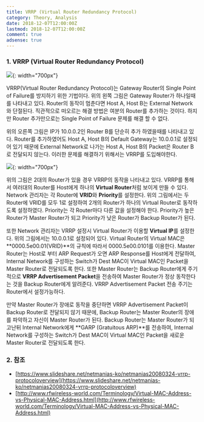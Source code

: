 ```yaml
---
title: VRRP (Virtual Router Redundancy Protocol)
category: Theory, Analysis
date: 2018-12-07T12:00:00Z
lastmod: 2018-12-07T12:00:00Z
comment: true
adsense: true
---
```


### 1. VRRP (Virtual Router Redundancy Protocol)

![]({{site.baseurl}}/images/theory_analysis/VRRP/Problem.PNG){: width="700px"}

VRRP(Virtual Router Redundancy Protocol)는 Gateway Router의 Single Point of Failure를 방지하기 위한 기법이다. 위의 왼쪽 그림은 Gateway Router가 하나일때를 나타내고 있다. Router의 동작이 멈춘다면 Host A, Host B는 External Network와 단절된다. 직관적으로 떠오르는 해결 방법은 여분의 Router를 추가하는 것이다. 하지만 Router 추가만으로는 Single Point of Failure 문제를 해결 할 수 없다.

위의 오른쪽 그림은 IP가 10.0.0.2인 Router B를 단순히 추가 하였을때를 나타내고 있다. Router를 추가하였어도 Host A, Host B의 Default Gateway는 10.0.0.1로 설정되어 있기 때문에 External Network로 나가는 Host A, Host B의 Packet은 Router B로 전달되지 않는다. 이러한 문제를 해결하기 위해서는 VRRP를 도입해야한다.

![]({{site.baseurl}}/images/theory_analysis/VRRP/VRRP.PNG){: width="700px"}

위의 그림은 2대의 Router가 있을 경우 VRRP의 동작을 나타내고 있다. VRRP를 통해서 여러대의 Router를 Host에게 하나의 **Virtual Router**처럼 보이게 만들 수 있다. Network 관리자는 각 Router에 **VRID**와 **Priority**를 설정한다. 위의 그림에서는 두 Router에 VRID를 모두 1로 설정하여 2개의 Router가 하나의 Virtual Router로 동작하도록 설정하였다. Priority는 각 Router마다 다른 값을 설정해야 한다. Priority가 높은 Router가 Master Router가 되고 Priority가 낮은 Router가 Backup Router가 된다.

또한 Network 관리자는 VRRP 설정시 Virtual Router가 이용할 **Virtual IP**를 설정한다. 위의 그림에서는 10.0.0.1로 설정되어 있다. Virtual Router의 Virtual MAC은 **0000.5e00.01{VRID}**의 규칙에 따라서 0000.5e00.0101를 이용한다. Master Router는 Host로 부터 ARP Request가 오면 ARP Response를 Host에게 전달하여, Internal Network를 구성하는 Switch가 Dest MAC이 Virtual MAC인 Packet을 Master Router로 전달되도록 한다. 또한 Master Router는 Backup Router에게 주기적으로 **VRRP Advertisement Packet**을 전송하여 Master Router가 정상 동작한다는 것을 Backup Router에게 알려준다. VRRP Advertisement Packet 전송 주기는 Router에서 설정가능하다.

만약 Master Router가 장애로 동작을 중단하면 VRRP Advertisement Packet이 Backup Router로 전달되지 않기 때문에, Backup Router는 Master Router의 장애를 파악하고 자신이 Master Router가 된다. Backup Router는 Master Router가 되고난뒤 Internal Network에게 **GARP (Gratuitous ARP)**를 전송하여, Internal Network를 구성하는 Switch가 Dest MAC이 Virtual MAC인 Packet을 새로운 Master Router로 전달되도록 한다.

### 2. 참조

* [https://www.slideshare.net/netmanias-ko/netmanias20080324-vrrp-protocoloverview](https://www.slideshare.net/netmanias-ko/netmanias20080324-vrrp-protocoloverview)
* [http://www.rfwireless-world.com/Terminology/Virtual-MAC-Address-vs-Physical-MAC-Address.html](http://www.rfwireless-world.com/Terminology/Virtual-MAC-Address-vs-Physical-MAC-Address.html)